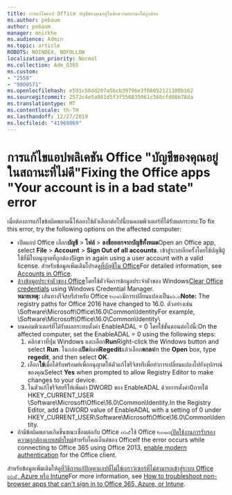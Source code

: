 ```yaml
---
title: การแก้ไขแอป Office บัญชีของคุณอยู่ในข้อความสถานะไม่ถูกต้อง
ms.author: pebaum
author: pebaum
manager: mnirkhe
ms.audience: Admin
ms.topic: article
ROBOTS: NOINDEX, NOFOLLOW
localization_priority: Normal
ms.collection: Adm_O365
ms.custom:
- "2558"
- "9000571"
ms.openlocfilehash: e591c56dd207a5bcb3979be3f66052121100b162
ms.sourcegitcommit: 2572c4e5a981d5f3f556835061c568cfd08b78da
ms.translationtype: MT
ms.contentlocale: th-TH
ms.lasthandoff: 12/27/2019
ms.locfileid: "41969869"
---
```

# <a name="fixing-the-office-apps-your-account-is-in-a-bad-state-error"></a><span data-ttu-id="481a1-102">การแก้ไขแอปพลิเคชัน Office "บัญชีของคุณอยู่ในสถานะที่ไม่ดี"</span><span class="sxs-lookup"><span data-stu-id="481a1-102">Fixing the Office apps "Your account is in a bad state" error</span></span>

<span data-ttu-id="481a1-103">เมื่อต้องการแก้ไขข้อผิดพลาดนี้ให้ลองใช้ตัวเลือกต่อไปนี้บนคอมพิวเตอร์ที่ได้รับผลกระทบ:</span><span class="sxs-lookup"><span data-stu-id="481a1-103">To fix this error, try the following options on the affected computer:</span></span>

- <span data-ttu-id="481a1-104">เปิดแอป Office เลือก**บัญชี** > **ไฟล์** > **ลงชื่อออกจากบัญชีทั้งหมด**</span><span class="sxs-lookup"><span data-stu-id="481a1-104">Open an Office app, select **File** > **Account** > **Sign Out of all accounts**.</span></span> <span data-ttu-id="481a1-105">เข้าสู่ระบบอีกครั้งโดยใช้บัญชีผู้ใช้ที่มีใบอนุญาตที่ถูกต้อง</span><span class="sxs-lookup"><span data-stu-id="481a1-105">Sign in again using a user account with a valid license.</span></span> <span data-ttu-id="481a1-106">สำหรับข้อมูลเพิ่มเติมโปรดดู[ที่บัญชีใน Office](https://support.office.com/article/accounts-in-office-628ea040-f265-49de-b986-be09c3ebf8a9)</span><span class="sxs-lookup"><span data-stu-id="481a1-106">For detailed information, see [Accounts in Office](https://support.office.com/article/accounts-in-office-628ea040-f265-49de-b986-be09c3ebf8a9).</span></span>
- <span data-ttu-id="481a1-107">[ล้างข้อมูลประจำตัวของ Office](https://docs.microsoft.com/office/troubleshoot/error-messages/another-account-already-signed-in#step-3-clear-cached-credentials-on-the-computer)โดยใช้ตัวจัดการข้อมูลประจำตัวของ Windows</span><span class="sxs-lookup"><span data-stu-id="481a1-107">[Clear Office credentials](https://docs.microsoft.com/office/troubleshoot/error-messages/another-account-already-signed-in#step-3-clear-cached-credentials-on-the-computer) using Windows Credential Manager.</span></span><br>
  <span data-ttu-id="481a1-108">**หมายเหตุ:** เส้นทางรีจิสทรีสำหรับ Office ๒๐๑๖มีการเปลี่ยนแปลงเป็น๑๖.๐</span><span class="sxs-lookup"><span data-stu-id="481a1-108">**Note:** The registry paths for Office 2016 have changed to 16.0.</span></span> <span data-ttu-id="481a1-109">ตัวอย่างเช่น \Software\Microsoft\Office\16.0\Common\Identity</span><span class="sxs-lookup"><span data-stu-id="481a1-109">For example, \Software\Microsoft\Office\16.0\Common\Identity</span></span>\
- <span data-ttu-id="481a1-110">บนคอมพิวเตอร์ที่ได้รับผลกระทบตั้งค่า EnableADAL = 0 โดยใช้ขั้นตอนต่อไปนี้:</span><span class="sxs-lookup"><span data-stu-id="481a1-110">On the affected computer, set the EnableADAL = 0 using the following steps:</span></span>  
     1. <span data-ttu-id="481a1-111">คลิกขวาที่ปุ่ม Windows และเลือก**Run**</span><span class="sxs-lookup"><span data-stu-id="481a1-111">Right-click the Windows button and select **Run**.</span></span> <span data-ttu-id="481a1-112">ในกล่อง**เปิด**พิมพ์**Regedit**แล้วเลือก**ตกลง**</span><span class="sxs-lookup"><span data-stu-id="481a1-112">In the **Open** box, type **regedit**, and then select **OK**.</span></span>
     2. <span data-ttu-id="481a1-113">เลือก**ใช่**เมื่อได้รับพร้อมท์เพื่ออนุญาตให้ตัวแก้ไขรีจิสทรีเพื่อทำการเปลี่ยนแปลงไปยังอุปกรณ์ของคุณ</span><span class="sxs-lookup"><span data-stu-id="481a1-113">Select **Yes** when prompted to allow Registry Editor to make changes to your device.</span></span>
    3. <span data-ttu-id="481a1-114">ในตัวแก้ไขรีจิสทรีให้เพิ่มค่า DWORD ของ EnableADAL ด้วยการตั้งค่า0ภายใต้ HKEY_CURRENT_USER \Software\Microsoft\Office\16.0\Common\Identity.</span><span class="sxs-lookup"><span data-stu-id="481a1-114">In the Registry Editor, add a DWORD value of EnableADAL with a setting of 0 under HKEY_CURRENT_USER\Software\Microsoft\Office\16.0\Common\Identity.</span></span>
- <span data-ttu-id="481a1-115">ถ้ามีข้อผิดพลาดเกิดขึ้นขณะเชื่อมต่อกับ Office ๓๖๕ใช้ Office ๒๐๑๓[เปิดใช้งานการรับรองความถูกต้องแบบสมัยใหม่](https://docs.microsoft.com/office365/admin/security-and-compliance/enable-modern-authentication)สำหรับไคลเอ็นต์ของ Office</span><span class="sxs-lookup"><span data-stu-id="481a1-115">If the error occurs while connecting to Office 365 using Office 2013, [enable modern authentication](https://docs.microsoft.com/office365/admin/security-and-compliance/enable-modern-authentication) for the Office client.</span></span>

<span data-ttu-id="481a1-116">สำหรับข้อมูลเพิ่มเติมให้ดู[ที่วิธีการแก้ปัญหาแอปที่ไม่ใช่เบราว์เซอร์ที่ไม่สามารถเข้าสู่ระบบ Office ๓๖๕, Azure หรือ Intune](https://support.office.com/article/how-to-troubleshoot-non-browser-apps-that-can-t-sign-in-to-office-365-azure-or-intune-3ba1b268-66f6-462c-b0e5-070f5c2603c1)</span><span class="sxs-lookup"><span data-stu-id="481a1-116">For more information, see [How to troubleshoot non-browser apps that can't sign in to Office 365, Azure, or Intune](https://support.office.com/article/how-to-troubleshoot-non-browser-apps-that-can-t-sign-in-to-office-365-azure-or-intune-3ba1b268-66f6-462c-b0e5-070f5c2603c1).</span></span>

